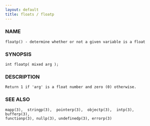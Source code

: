 ```yaml
---
layout: default
title: floats / floatp
---
```


### NAME

    floatp() - determine whether or not a given variable is a float

### SYNOPSIS

    int floatp( mixed arg );

### DESCRIPTION

    Return 1 if 'arg' is a float number and zero (0) otherwise.

### SEE ALSO

    mapp(3),  stringp(3),  pointerp(3),  objectp(3),  intp(3),  bufferp(3),
    functionp(3), nullp(3), undefinedp(3), errorp(3)

